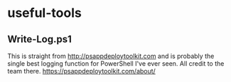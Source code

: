 # useful-tools

## Write-Log.ps1
This is straight from http://psappdeploytoolkit.com and is probably the single best logging function for PowerShell I've ever seen. All credit to the team there. https://psappdeploytoolkit.com/about/
